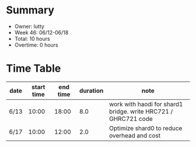 # Summary

* Owner: lutty
* Week 46: 06/12-06/18
* Total: 10 hours
* Overtime: 0 hours

# Time Table

| date | start time | end time | duration | note                                                           |
|------|------------|----------|----------|----------------------------------------------------------------|
| 6/13 | 10:00      | 18:00    | 8.0      | work with haodi for shard1 bridge. write HRC721 / GHRC721 code |
| 6/17 | 10:00      | 12:00    | 2.0      | Optimize shard0 to reduce overhead and cost                    |